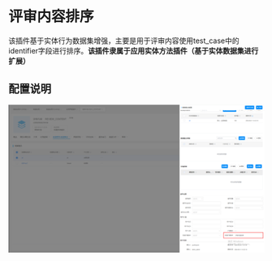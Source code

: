 # 评审内容排序

该插件基于实体行为数据集增强，主要是用于评审内容使用test_case中的identifier字段进行排序。**该插件隶属于应用实体方法插件（基于实体数据集进行扩展）**


## 配置说明
![image](./public/assets/images/config.png)


